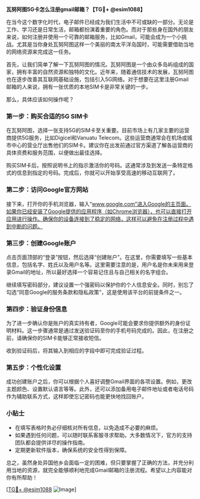 **瓦努阿图5G卡怎么注册gmail邮箱？【TG💪+ @esim1088】**

在当今这个数字化时代，电子邮件已经成为我们生活中不可或缺的一部分。无论是工作、学习还是日常生活，邮箱都扮演着重要的角色。而对于那些身在国外的朋友来说，如何注册并使用一个可靠的邮箱服务，比如Gmail，可能会成为一个小挑战。尤其是当你身处瓦努阿图这样一个美丽的南太平洋岛国时，可能需要借助当地的网络资源来完成这一任务。

首先，让我们简单了解一下瓦努阿图的情况。瓦努阿图是一个由众多岛屿组成的国家，拥有丰富的自然资源和独特的文化。近年来，随着通信技术的发展，瓦努阿图也在逐步改善其互联网基础设施，包括引入5G网络。对于想要在这里注册Gmail邮箱的人来说，拥有一张优质的本地SIM卡是非常关键的一步。

那么，具体应该如何操作呢？

### 第一步：购买合适的5G SIM卡

在瓦努阿图，选择一张支持5G的SIM卡至关重要。目前市场上有几家主要的运营商提供5G服务，比如Digicel和Vanuatu Telecom。这些运营商通常会在机场或城市中心的营业厅出售他们的SIM卡。建议你在出发前通过官方渠道了解各运营商的具体资费和服务范围，以便做出最佳选择。

购买SIM卡后，按照说明书上的指示激活你的号码。这通常涉及到发送一条特定格式的信息到指定的号码。完成后，你就可以开始享受高速的移动互联网了。

### 第二步：访问Google官方网站

接下来，打开你的手机浏览器，输入“www.google.com”进入Google的主页面。如果你已经安装了Google提供的应用程序（如Chrome浏览器），也可以直接打开应用进行操作。确保你的设备连接到了稳定的网络，这样可以避免在注册过程中遇到中断的问题。

### 第三步：创建Google账户

点击页面顶部的“登录”按钮，然后选择“创建账户”。在这里，你需要填写一些基本信息，包括名字、姓氏以及用户名等。这里需要注意的是，用户名是你未来用来登录Gmail的地址，所以最好选择一个容易记住且与自己相关的名字组合。

继续填写密码部分，建议设置一个强密码以保护你的个人信息安全。同时，别忘了勾选“同意Google的服务条款和隐私政策”，这是使用该平台的前提条件之一。

### 第四步：验证身份信息

为了进一步确认你是账户的真实持有者，Google可能会要求你提供额外的身份证明材料。这一步骤通常是通过发送验证码至你的手机号码完成的。因此，在注册之前，请确保你的SIM卡能够正常接收短信。

收到验证码后，将其输入到相应的字段中即可完成验证过程。

### 第五步：个性化设置

成功创建账户之后，你可以根据个人喜好调整Gmail界面的各项设置。例如，更改主题颜色、设置默认语言等等。此外，还可以添加备用电子邮件地址或者电话号码作为辅助联系方式，这样即使忘记密码也能更快地找回账户。

### 小贴士

- 在填写表格时务必仔细核对所有信息，以免造成不必要的麻烦。
- 如果遇到任何问题，可以随时联系客服寻求帮助。大多数情况下，官方的支持团队都会提供详尽的操作指南。
- 定期更新软件版本，确保系统的安全性得到保障。

总之，虽然身处异国他乡会面临一定的困难，但只要掌握了正确的方法，并充分利用当地的资源，就完全能够顺利地完成Gmail邮箱的注册流程。希望以上内容能对你有所帮助！

[[TG💪+ @esim1088](https://t.me/s/esim1088) ![Image](https://i.postimg.cc/4NQfJmqS/Snipaste-2025-05-13-00-14-12.png)]
